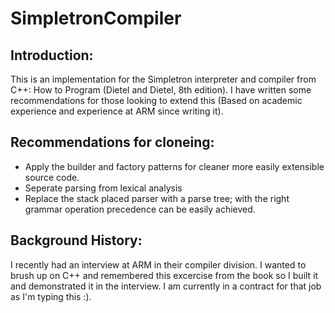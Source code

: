 SimpletronCompiler
==================
Introduction:
-------------
  This is an implementation for the Simpletron interpreter and compiler from C++: How to Program (Dietel and Dietel, 8th edition). I have written some recommendations for those looking to extend this (Based on academic experience and experience at ARM since writing it).

Recommendations for cloneing: 
----------------------------
* Apply the builder and factory patterns for cleaner more easily extensible source code.
* Seperate parsing from lexical analysis
* Replace the stack placed parser with a parse tree; with the right grammar operation precedence can be easily achieved.

Background History:
-------------------
I recently had an interview at ARM in their compiler division. I wanted to brush up on C++ and remembered this excercise from the book so I built it and demonstrated it in the interview. I am currently in a contract for that job as I'm typing this :).
